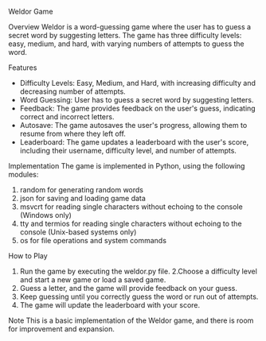 Weldor Game

Overview
Weldor is a word-guessing game where the user has to guess a secret word by suggesting letters. The game has three difficulty levels: easy, medium, and hard, with varying numbers of attempts to guess the word.

Features
- Difficulty Levels: Easy, Medium, and Hard, with increasing difficulty and decreasing number of attempts.
- Word Guessing: User has to guess a secret word by suggesting letters.
- Feedback: The game provides feedback on the user's guess, indicating correct and incorrect letters.
- Autosave: The game autosaves the user's progress, allowing them to resume from where they left off.
- Leaderboard: The game updates a leaderboard with the user's score, including their username, difficulty level, and number of attempts.

Implementation
The game is implemented in Python, using the following modules:

1. random for generating random words
2. json for saving and loading game data
3. msvcrt for reading single characters without echoing to the console (Windows only)
4. tty and termios for reading single characters without echoing to the console (Unix-based systems only)
5. os for file operations and system commands

How to Play
1. Run the game by executing the weldor.py file.
2.Choose a difficulty level and start a new game or load a saved game.
3. Guess a letter, and the game will provide feedback on your guess.
4. Keep guessing until you correctly guess the word or run out of attempts.
5. The game will update the leaderboard with your score.

Note
This is a basic implementation of the Weldor game, and there is room for improvement and expansion.